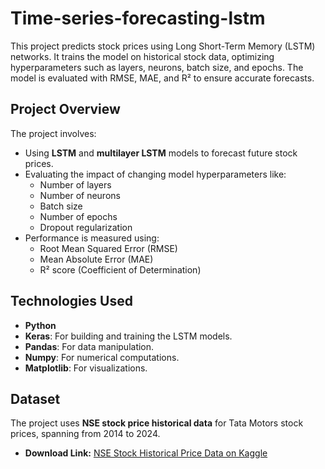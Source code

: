 # Time-series-forecasting-lstm
This project predicts stock prices using Long Short-Term Memory (LSTM) networks. It trains the model on historical stock data, optimizing hyperparameters such as layers, neurons, batch size, and epochs. The model is evaluated with RMSE, MAE, and R² to ensure accurate forecasts.

## Project Overview

The project involves:
- Using **LSTM** and **multilayer LSTM** models to forecast future stock prices.
- Evaluating the impact of changing model hyperparameters like:
  - Number of layers
  - Number of neurons
  - Batch size
  - Number of epochs
  - Dropout regularization
- Performance is measured using:
  - Root Mean Squared Error (RMSE)
  - Mean Absolute Error (MAE)
  - R² score (Coefficient of Determination)

## Technologies Used

- **Python**
- **Keras**: For building and training the LSTM models.
- **Pandas**: For data manipulation.
- **Numpy**: For numerical computations.
- **Matplotlib**: For visualizations.

## Dataset

The project uses **NSE stock price historical data** for Tata Motors stock prices, spanning from 2014 to 2024.

- **Download Link:** [NSE Stock Historical Price Data on Kaggle](https://www.kaggle.com/datasets/stacknishant/nse-stock-historical-price-data)
